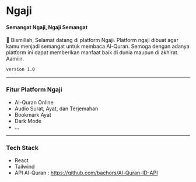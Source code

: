 # Ngaji
#### Semangat Ngaji, Ngaji Semangat

👋 Bismillah, Selamat datang di platform Ngaji. Platform ngaji dibuat agar kamu menjadi semangat untuk membaca Al-Quran. Semoga dengan adanya platform ini dapat memberikan manfaat baik di dunia maupun di akhirat. Aamiin.

``` version 1.0 ```

---

### Fitur Platform Ngaji
- Al-Quran Online
- Audio Surat, Ayat, dan Terjemahan
- Bookmark Ayat
- Dark Mode
- ...

---

### Tech Stack
- React
- Tailwind
- API Al-Quran : https://github.com/bachors/Al-Quran-ID-API


